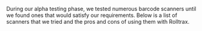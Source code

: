 During our alpha testing phase, we tested numerous barcode scanners until we found ones that would satisfy our requirements. Below is a list of scanners that we tried and the pros and cons of using them with Rolltrax.